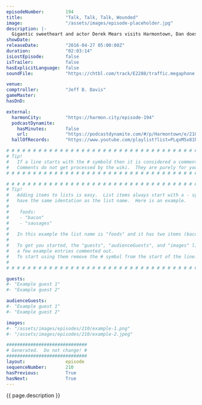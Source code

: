 ```yaml
---
episodeNumber:        194
title:                "Talk, Talk, Talk, Wounded"
image:                "/assets/images/episode-placeholder.jpg"
description: |-
  Gigantic sweetheart and actor Derek Mears visits Harmontown, Dan doesn't trust when Rob says "I love you", music by Jeordie White.
showDate:             
releaseDate:          "2016-04-27 05:00:00Z"
duration:             "02:03:14"
isLostEpisode:        false
isTrailer:            false
hasExplicitLanguage:  false
soundFile:            "https://chtbl.com/track/E2288/traffic.megaphone.fm/STA3551674438.mp3?updated=1560211176"

venue:                
comptroller:          "Jeff B. Davis"
gameMaster:           
hasDnD:               

external:
  harmonCity:         "https://harmon.city/episode-194"
  podcastDynamite:
    hasMinutes:       false
    url:              "https://podcastdynamite.com/#/p/Harmontown/e/210/194"
  hallOfRecords:      "https://www.youtube.com/playlist?list=PLqxM5x81hNOZwYlOdi332mkfS1XJvSRkJ"

# # # # # # # # # # # # # # # # # # # # # # # # # # # # # # # # # # # # # # # # # # # # #
# Tip!
#   If a line starts with the # symbold then it is considered a comment.
#   Comments do not get processed by the wiki.  They are purely for your information.
# # # # # # # # # # # # # # # # # # # # # # # # # # # # # # # # # # # # # # # # # # # # #

# # # # # # # # # # # # # # # # # # # # # # # # # # # # # # # # # # # # # # # # # # # # #
# Tip!
#   Adding items to lists is easy.  List items always start with a - symbol and have
#   have the same identation as the list name.  Here is an example.
#
#    foods:
#    - "bacon"
#    - "sausages"
#
#   In this example the list name is "foods" and it has two items (bacon, and sausages).
#
#   To get you started, the "guests", "audienceGuests", and "images" lists below have
#   a few example entries commented out.
#   To start using them remove the # symbol from the start of the line.
#
# # # # # # # # # # # # # # # # # # # # # # # # # # # # # # # # # # # # # # # # # # # # #

guests:
#- "Example guest 1"
#- "Example guest 2"

audienceGuests:
#- "Example guest 1"
#- "Example guest 2"

images:
#- "/assets/images/episodes/210/example-1.png"
#- "/assets/images/episodes/210/example-2.jpeg"

##############################
# Generated.  Do not change! #
##############################
layout:               episode
sequenceNumber:       210
hasPrevious:          True
hasNext:              True
---
```


<!-- The episode description will be rendered here -->
{{ page.description }}

<!-- Add your content BELOW here -->
<!-- vvvvvvvvvvvvvvvvvvvvvvvvvvv -->




<!-- ^^^^^^^^^^^^^^^^^^^^^^^^^^^ -->
<!-- Add your content ABOVE here -->

<!-- The episode gallery will be rendered here -->